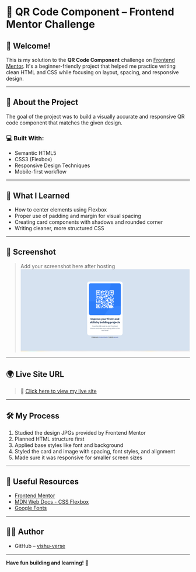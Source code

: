 # 🚀 QR Code Component – Frontend Mentor Challenge
## 👋 Welcome!

This is my solution to the **QR Code Component** challenge on [Frontend Mentor](https://www.frontendmentor.io/). It's a beginner-friendly project that helped me practice writing clean HTML and CSS while focusing on layout, spacing, and responsive design.

---

## 📌 About the Project

The goal of the project was to build a visually accurate and responsive QR code component that matches the given design.

### 💻 Built With:
- Semantic HTML5
- CSS3 (Flexbox)
- Responsive Design Techniques
- Mobile-first workflow

---

## 🎯 What I Learned

- How to center elements using Flexbox
- Proper use of padding and margin for visual spacing
- Creating card components with shadows and rounded corner
- Writing cleaner, more structured CSS

---

## 📸 Screenshot

> Add your screenshot here after hosting  
> ![Screenshot](./screenshot.png)

---

## 🌍 Live Site URL

> 🔗 [Click here to view my live site](https://vishu-verse.github.io/qr-code/)


---

## 🛠️ My Process

1. Studied the design JPGs provided by Frontend Mentor
2. Planned HTML structure first
3. Applied base styles like font and background
4. Styled the card and image with spacing, font styles, and alignment
5. Made sure it was responsive for smaller screen sizes

---

## 🔗 Useful Resources

- [Frontend Mentor](https://www.frontendmentor.io)
- [MDN Web Docs - CSS Flexbox](https://developer.mozilla.org/en-US/docs/Web/CSS/CSS_Flexible_Box_Layout)
- [Google Fonts](https://fonts.google.com/)

---

## 🙋‍♀️ Author

- GitHub – [vishu-verse](https://github.com/vishu-verse)

---
**Have fun building and learning! 💪**

